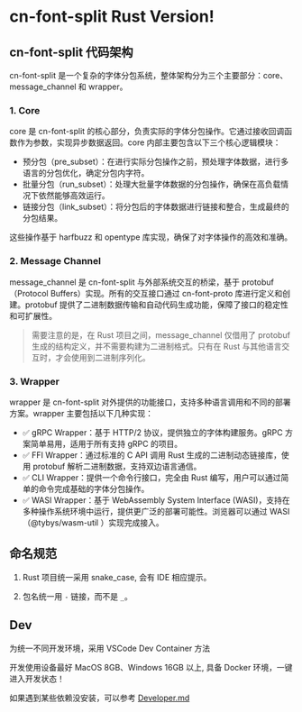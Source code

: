 # cn-font-split Rust Version!

## cn-font-split 代码架构

cn-font-split 是一个复杂的字体分包系统，整体架构分为三个主要部分：core、message_channel 和 wrapper。

### 1. Core

core 是 cn-font-split 的核心部分，负责实际的字体分包操作。它通过接收回调函数作为参数，实现异步数据返回。core 内部主要包含以下三个核心逻辑模块：

- 预分包（pre_subset）：在进行实际分包操作之前，预处理字体数据，进行多语言的分包优化，确定分包内字符。
- 批量分包（run_subset）：处理大批量字体数据的分包操作，确保在高负载情况下依然能够高效运行。
- 链接分包（link_subset）：将分包后的字体数据进行链接和整合，生成最终的分包结果。

这些操作基于 harfbuzz 和 opentype 库实现，确保了对字体操作的高效和准确。

### 2. Message Channel

message_channel 是 cn-font-split 与外部系统交互的桥梁，基于 protobuf（Protocol Buffers）实现。所有的交互接口通过 cn-font-proto 库进行定义和创建。protobuf 提供了二进制数据传输和自动代码生成功能，保障了接口的稳定性和可扩展性。

> 需要注意的是，在 Rust 项目之间，message_channel 仅借用了 protobuf 生成的结构定义，并不需要构建为二进制格式。只有在 Rust 与其他语言交互时，才会使用到二进制序列化。

### 3. Wrapper

wrapper 是 cn-font-split 对外提供的功能接口，支持多种语言调用和不同的部署方案。wrapper 主要包括以下几种实现：

- ✅ gRPC Wrapper：基于 HTTP/2 协议，提供独立的字体构建服务。gRPC 方案简单易用，适用于所有支持 gRPC 的项目。
- ✅ FFI Wrapper：通过标准的 C API 调用 Rust 生成的二进制动态链接库，使用 protobuf 解析二进制数据，支持双边语言通信。
- ✅ CLI Wrapper：提供一个命令行接口，完全由 Rust 编写，用户可以通过简单的命令完成基础的字体分包操作。
- ✅ WASI Wrapper：基于 WebAssembly System Interface (WASI)，支持在多种操作系统环境中运行，提供更广泛的部署可能性。浏览器可以通过 WASI（@tybys/wasm-util
）实现完成接入。

## 命名规范

1. Rust 项目统一采用 snake_case, 会有 IDE 相应提示。

2. 包名统一用 `-` 链接，而不是 `_`。

## Dev

为统一不同开发环境，采用 VSCode Dev Container 方法

开发使用设备最好 MacOS 8GB、Windows 16GB 以上, 具备 Docker 环境，一键进入开发状态！

如果遇到某些依赖没安装，可以参考 [Developer.md](./Developer.md)
